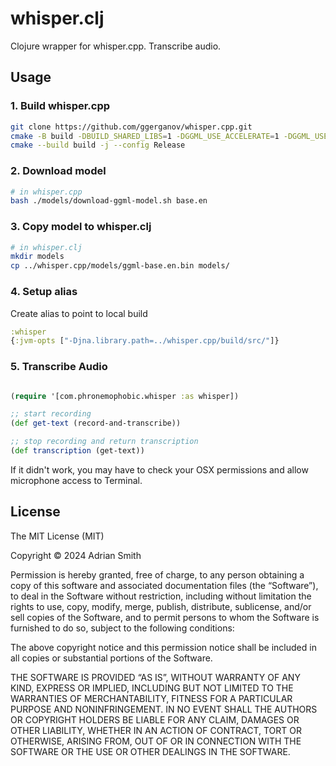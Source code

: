 # whisper.clj

Clojure wrapper for whisper.cpp. Transcribe audio.

## Usage

### 1. Build whisper.cpp

```bash
git clone https://github.com/ggerganov/whisper.cpp.git
cmake -B build -DBUILD_SHARED_LIBS=1 -DGGML_USE_ACCELERATE=1 -DGGML_USE_METAL=1 -DGGML_METAL_EMBED_LIBRARY=1
cmake --build build -j --config Release
```

### 2. Download model

```bash
# in whisper.cpp
bash ./models/download-ggml-model.sh base.en
```

### 3. Copy model to whisper.clj

```bash
# in whisper.clj
mkdir models
cp ../whisper.cpp/models/ggml-base.en.bin models/
```

### 4. Setup alias

Create alias to point to local build

```clojure
:whisper
{:jvm-opts ["-Djna.library.path=../whisper.cpp/build/src/"]}
```

### 5. Transcribe Audio

```clojure

(require '[com.phronemophobic.whisper :as whisper])

;; start recording
(def get-text (record-and-transcribe))

;; stop recording and return transcription
(def transcription (get-text))
```

If it didn't work, you may have to check your OSX permissions and allow microphone access to Terminal.

## License

The MIT License (MIT)

Copyright © 2024 Adrian Smith

Permission is hereby granted, free of charge, to any person obtaining a copy of this software and associated documentation files (the “Software”), to deal in the Software without restriction, including without limitation the rights to use, copy, modify, merge, publish, distribute, sublicense, and/or sell copies of the Software, and to permit persons to whom the Software is furnished to do so, subject to the following conditions:

The above copyright notice and this permission notice shall be included in all copies or substantial portions of the Software.

THE SOFTWARE IS PROVIDED “AS IS”, WITHOUT WARRANTY OF ANY KIND, EXPRESS OR IMPLIED, INCLUDING BUT NOT LIMITED TO THE WARRANTIES OF MERCHANTABILITY, FITNESS FOR A PARTICULAR PURPOSE AND NONINFRINGEMENT. IN NO EVENT SHALL THE AUTHORS OR COPYRIGHT HOLDERS BE LIABLE FOR ANY CLAIM, DAMAGES OR OTHER LIABILITY, WHETHER IN AN ACTION OF CONTRACT, TORT OR OTHERWISE, ARISING FROM, OUT OF OR IN CONNECTION WITH THE SOFTWARE OR THE USE OR OTHER DEALINGS IN THE SOFTWARE.




